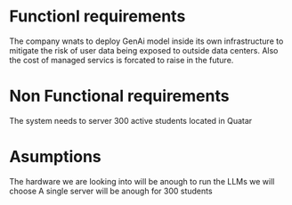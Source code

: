 # Functionl requirements

The company wnats to deploy GenAi model inside its own infrastructure to mitigate the risk of user data being exposed to outside data centers.
Also the cost of managed servics is forcated to raise in the future.

# Non Functional requirements
The system needs to server 300 active students located in Quatar 

# Asumptions

The hardware we are looking into will be anough to run the LLMs we will choose 
A single server will be anough for 300 students
